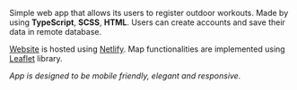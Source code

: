 Simple web app that allows its users to register outdoor workouts. 
Made by using **TypeScript**, **SCSS**, **HTML**.
Users can create accounts and save their data in remote database.

[Website](https://simple-work-out.netlify.app) is hosted using [Netlify](https://www.netlify.com/).
Map functionalities are implemented using [Leaflet](https://leafletjs.com/) library.

*App is designed to be mobile friendly, elegant and responsive.* 